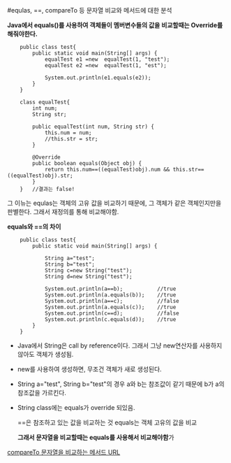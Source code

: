 #equlas, ==, compareTo 등 문자열 비교와 메서드에 대한 분석

**Java에서 equals()를 사용하여 객체들이 멤버변수들의 값을 비교할때는 Override를 해줘야한다.**

		public class test{
			public static void main(String[] args) {
				equalTest e1 =new  equalTest(1, "test");
				equalTest e2 =new  equalTest(1, "est");
				
				System.out.println(e1.equals(e2));
			}
		}

		class equalTest{
			int num;
			String str;
			
			public equalTest(int num, String str) {
				this.num = num;
				//this.str = str;
			}
			
			@Override
			public boolean equals(Object obj) {
				return this.num==((equalTest)obj).num && this.str==((equalTest)obj).str;
			}
		}	//결과는 false!


그 이뉴는 equlas는 객체의 고유 값을 비교하기 때문에, 그 객체가 같은 객체인지만을 판별한다. 그래서 재정의를 통해 비교해야함.


**equals와 ==의 차이**

		public class test{
			public static void main(String[] args) {
				
				String a="test";
				String b="test";
				String c=new String("test");
				String d=new String("test");
				
				System.out.println(a==b);			//true
				System.out.println(a.equals(b));	//true
				System.out.println(a==c);			//false
				System.out.println(a.equals(c));	//true
				System.out.println(c==d);			//false
				System.out.println(c.equals(d));	//true
			}
		}

- Java에서 String은 call by reference이다. 그래서 그냥 new연산자를 사용하지 않아도 객체가 생성됨.
- new를 사용하여 생성하면, 무조건 객체가 새로 생성된다.
- String a="test", String b="test"의 경우 a와 b는 참조값이 같기 때문에 b가 a의 참조값을 가르킨다.
- String class에는 equals가 override 되있음.

	==은 참조하고 있는 값을 비교하는 것
	equals는 객체 고유의 값을 비교 

	**그래서 문자열을 비교할때는 equals를 사용해서 비교해야함**가


[compareTo 문자열을 비교하는 메서드 URL](http://najuung.tistory.com/42)